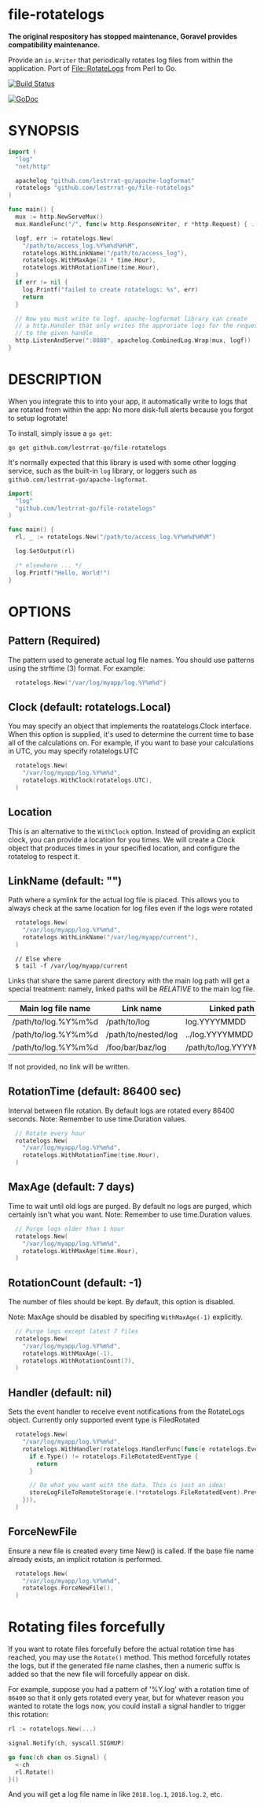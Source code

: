 file-rotatelogs
==================

**The original respository has stopped maintenance, Goravel provides compatibility maintenance.**

Provide an `io.Writer` that periodically rotates log files from within the application. Port of [File::RotateLogs](https://metacpan.org/release/File-RotateLogs) from Perl to Go.

[![Build Status](https://travis-ci.org/lestrrat-go/file-rotatelogs.png?branch=master)](https://travis-ci.org/lestrrat-go/file-rotatelogs)

[![GoDoc](https://godoc.org/github.com/lestrrat-go/file-rotatelogs?status.svg)](https://godoc.org/github.com/lestrrat-go/file-rotatelogs)

# SYNOPSIS

```go
import (
  "log"
  "net/http"

  apachelog "github.com/lestrrat-go/apache-logformat"
  rotatelogs "github.com/lestrrat-go/file-rotatelogs"
)

func main() {
  mux := http.NewServeMux()
  mux.HandleFunc("/", func(w http.ResponseWriter, r *http.Request) { ... })

  logf, err := rotatelogs.New(
    "/path/to/access_log.%Y%m%d%H%M",
    rotatelogs.WithLinkName("/path/to/access_log"),
    rotatelogs.WithMaxAge(24 * time.Hour),
    rotatelogs.WithRotationTime(time.Hour),
  )
  if err != nil {
    log.Printf("failed to create rotatelogs: %s", err)
    return
  }

  // Now you must write to logf. apache-logformat library can create
  // a http.Handler that only writes the approriate logs for the request
  // to the given handle
  http.ListenAndServe(":8080", apachelog.CombinedLog.Wrap(mux, logf))
}
```

# DESCRIPTION

When you integrate this to into your app, it automatically write to logs that
are rotated from within the app: No more disk-full alerts because you forgot
to setup logrotate!

To install, simply issue a `go get`:

```
go get github.com/lestrrat-go/file-rotatelogs
```

It's normally expected that this library is used with some other
logging service, such as the built-in `log` library, or loggers
such as `github.com/lestrrat-go/apache-logformat`.

```go
import(
  "log"
  "github.com/lestrrat-go/file-rotatelogs"
)

func main() {
  rl, _ := rotatelogs.New("/path/to/access_log.%Y%m%d%H%M")

  log.SetOutput(rl)

  /* elsewhere ... */
  log.Printf("Hello, World!")
}
```

OPTIONS
====

## Pattern (Required)

The pattern used to generate actual log file names. You should use patterns
using the strftime (3) format. For example:

```go
  rotatelogs.New("/var/log/myapp/log.%Y%m%d")
```

## Clock (default: rotatelogs.Local)

You may specify an object that implements the roatatelogs.Clock interface.
When this option is supplied, it's used to determine the current time to
base all of the calculations on. For example, if you want to base your
calculations in UTC, you may specify rotatelogs.UTC

```go
  rotatelogs.New(
    "/var/log/myapp/log.%Y%m%d",
    rotatelogs.WithClock(rotatelogs.UTC),
  )
```

## Location

This is an alternative to the `WithClock` option. Instead of providing an
explicit clock, you can provide a location for you times. We will create
a Clock object that produces times in your specified location, and configure
the rotatelog to respect it.

## LinkName (default: "")

Path where a symlink for the actual log file is placed. This allows you to
always check at the same location for log files even if the logs were rotated

```go
  rotatelogs.New(
    "/var/log/myapp/log.%Y%m%d",
    rotatelogs.WithLinkName("/var/log/myapp/current"),
  )
```

```
  // Else where
  $ tail -f /var/log/myapp/current
```

Links that share the same parent directory with the main log path will get a
special treatment: namely, linked paths will be *RELATIVE* to the main log file.

| Main log file name  | Link name           | Linked path           |
|---------------------|---------------------|-----------------------|
| /path/to/log.%Y%m%d | /path/to/log        | log.YYYYMMDD          |
| /path/to/log.%Y%m%d | /path/to/nested/log | ../log.YYYYMMDD       |
| /path/to/log.%Y%m%d | /foo/bar/baz/log    | /path/to/log.YYYYMMDD |

If not provided, no link will be written.

## RotationTime (default: 86400 sec)

Interval between file rotation. By default logs are rotated every 86400 seconds.
Note: Remember to use time.Duration values.

```go
  // Rotate every hour
  rotatelogs.New(
    "/var/log/myapp/log.%Y%m%d",
    rotatelogs.WithRotationTime(time.Hour),
  )
```

## MaxAge (default: 7 days)

Time to wait until old logs are purged. By default no logs are purged, which
certainly isn't what you want.
Note: Remember to use time.Duration values.

```go
  // Purge logs older than 1 hour
  rotatelogs.New(
    "/var/log/myapp/log.%Y%m%d",
    rotatelogs.WithMaxAge(time.Hour),
  )
```

## RotationCount (default: -1)

The number of files should be kept. By default, this option is disabled.

Note: MaxAge should be disabled by specifing `WithMaxAge(-1)` explicitly.

```go
  // Purge logs except latest 7 files
  rotatelogs.New(
    "/var/log/myapp/log.%Y%m%d",
    rotatelogs.WithMaxAge(-1),
    rotatelogs.WithRotationCount(7),
  )
```

## Handler (default: nil)

Sets the event handler to receive event notifications from the RotateLogs
object. Currently only supported event type is FiledRotated

```go
  rotatelogs.New(
    "/var/log/myapp/log.%Y%m%d",
    rotatelogs.WithHandler(rotatelogs.HandlerFunc(func(e rotatelogs.Event) {
      if e.Type() != rotatelogs.FileRotatedEventType {
        return
      }

      // Do what you want with the data. This is just an idea:
      storeLogFileToRemoteStorage(e.(*rotatelogs.FileRotatedEvent).PreviousFile())
    })),
  )
```

## ForceNewFile

Ensure a new file is created every time New() is called. If the base file name
already exists, an implicit rotation is performed.

```go
  rotatelogs.New(
    "/var/log/myapp/log.%Y%m%d",
    rotatelogs.ForceNewFile(),
  )
```

# Rotating files forcefully

If you want to rotate files forcefully before the actual rotation time has reached,
you may use the `Rotate()` method. This method forcefully rotates the logs, but
if the generated file name clashes, then a numeric suffix is added so that
the new file will forcefully appear on disk.

For example, suppose you had a pattern of '%Y.log' with a rotation time of
`86400` so that it only gets rotated every year, but for whatever reason you
wanted to rotate the logs now, you could install a signal handler to
trigger this rotation:

```go
rl := rotatelogs.New(...)

signal.Notify(ch, syscall.SIGHUP)

go func(ch chan os.Signal) {
  <-ch
  rl.Rotate()
}()
```

And you will get a log file name in like `2018.log.1`, `2018.log.2`, etc.
